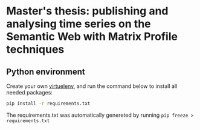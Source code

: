 # Master's thesis: publishing and analysing time series on the Semantic Web with Matrix Profile techniques

## Python environment

Create your own [virtuelenv](https://docs.python.org/3/library/venv.html), and run the command below to install all needed packages:

```bash
pip install -r requirements.txt
```

The requirements.txt was automatically genereted by running `pip freeze > requirements.txt`
